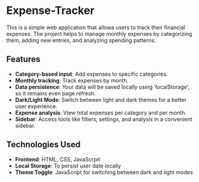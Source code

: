 # Expense-Tracker
This is a simple web application that allowa users to track their financial expenses. The project helps to manage monthly expenses by categorizing them, adding new entries, and analyzing spending patterns.

## Features

- **Category-based input**: Add expenses to specific categories.
- **Monthly tracking**: Track expenses by month.
- **Data persistence**: Your data will be saved locally using 'localStorage', so it remains even page refresh.
- **Dark/Light Mode**: Switch between light and dark themes for a better user experience.
- **Expense analysis**: View total expenses per category and per month.
- **Sidebar**: Access tools like filters, settings, and analysis in a convenient sidebar.
  
## Technologies Used

- **Frontend**: HTML, CSS, JavaScrpit
- **Local Storage**: To persist user date locally
- **Theme Toggle**: JavaScript for switching between dark and light modes

